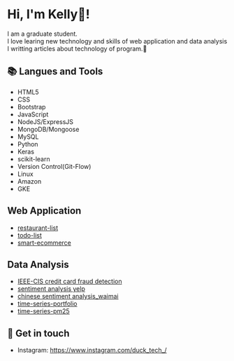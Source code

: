 # Hi, I'm Kelly🍼! 
I am a graduate student.  
I love learing new technology and skills of web application and data analysis I writting articles about technology of program.🐣

<!-- ## 🤓 My values
🍏 Beginner's mindset and curiosity<br>
🙌 Sharing anything I learned<br> -->

## 📚 Langues and Tools
- HTML5
- CSS
- Bootstrap
- JavaScript
- NodeJS/ExpressJS
- MongoDB/Mongoose
- MySQL
- Python
- Keras
- scikit-learn
- Version Control(Git-Flow)
- Linux
- Amazon
- GKE

## Web Application
- [restaurant-list](https://github.com/duck-tech/restaurant-list)
- [todo-list](https://github.com/duck-tech/todo-list)
- [smart-ecommerce](https://github.com/duck-tech/smart)

## Data Analysis
- [IEEE-CIS credit card fraud detection](https://github.com/duck-tech/IEEE-CIS-credit-card-fraud-detection)
- [sentiment analysis yelp](https://github.com/duck-tech/sentiment-analysis-yelp)
- [chinese sentiment analysis_waimai](https://github.com/duck-tech/chinese-sentiment-analysis_waimai)
- [time-series-portfolio](https://github.com/duck-tech/time-series-portfolio)
- [time-series-pm25](https://github.com/duck-tech/time-series-pm25)
 
## 🔗 Get in touch
- Instagram: https://www.instagram.com/duck_tech_/

